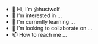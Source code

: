 - 👋 Hi, I’m @hustwolf
- 👀 I’m interested in ...
- 🌱 I’m currently learning ...
- 💞️ I’m looking to collaborate on ...
- 📫 How to reach me ...

<!---
hustwolf/hustwolf is a ✨ special ✨ repository because its `README.md` (this file) appears on your GitHub profile.
You can click the Preview link to take a look at your changes.
--->
